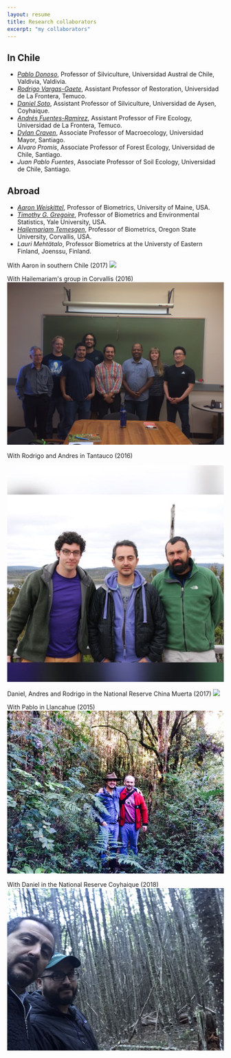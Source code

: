 ```yaml
---
layout: resume
title: Research collaborators
excerpt: "my collaborators"
---
```


## In Chile

* *[Pablo Donoso](https://www.researchgate.net/profile/Pablo_Donoso)*, Professor of Silviculture, Universidad Austral de Chile, Valdivia, Valdivia.
* *[Rodrigo Vargas-Gaete](https://rodrigovargasgaete.wordpress.com/)*, Assistant Professor of Restoration, Universidad de La Frontera, Temuco.
* *[Daniel Soto](https://sites.google.com/view/silviculture/danielsotowebpage)*, Assistant Professor of Silviculture, Universidad de Aysen, Coyhaique.
* *[Andrés Fuentes-Ramirez](https://andresfuen.weebly.com)*, Assistant Professor of Fire Ecology, Universidad de La Frontera, Temuco.
* *[Dylan Craven](https://dylancraven.com)*, Associate Professor of Macroecology, Universidad Mayor, Santiago.
* *Alvaro Promis*, Associate Professor of Forest Ecology, Universidad de Chile, Santiago.
* *Juan Pablo Fuentes*, Associate Professor of Soil Ecology, Universidad de Chile, Santiago.

## Abroad

* *[Aaron Weiskittel](https://forest.umaine.edu/faculty-staff/aaron-weiskittel/)*, Professor of Biometrics, University of Maine, USA.
* *[Timothy G. Gregoire](https://environment.yale.edu/profile/gregoire)*, Professor of Biometrics and Environmental Statistics, Yale University, USA.
* *[Hailemariam Temesgen](http://fmbl.forestry.oregonstate.edu)*, Professor of Biometrics, Oregon State University, Corvallis, USA.
* *Lauri Mehtätalo*, Professor Biometrics at the Universty of Eastern Finland, Joenssu, Finland.


With Aaron in southern Chile  (2017)
![](images/withAaron.JPG)

With Hailemariam's group in Corvallis (2016)
![](images/osu_biometrics.JPG)

With Rodrigo and Andres in Tantauco (2016)

![](images/fellows.jpg)

Daniel, Andres and Rodrigo in the National Reserve China Muerta (2017)
![](images/maquinas.jpg)

With Pablo in Llancahue (2015)
![](images/withPdonoso.jpg)

With Daniel in the National Reserve Coyhaique (2018)
![](images/withDaniel.jpg)

